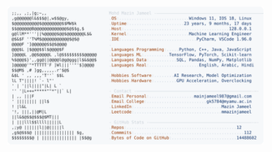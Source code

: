 <picture>
  <source srcset="https://raw.githubusercontent.com/mmazinjameel/mmazinjameel/main/dark_mode.svg?v=1755886475" media="(prefers-color-scheme: dark)">
  <img src="https://raw.githubusercontent.com/mmazinjameel/mmazinjameel/main/light_mode.svg?v=1755886475">
</picture>

